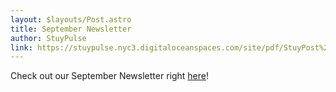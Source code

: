 ```yaml
---
layout: $layouts/Post.astro
title: September Newsletter
author: StuyPulse
link: https://stuypulse.nyc3.digitaloceanspaces.com/site/pdf/StuyPost%20September%202022.pdf
---
```

Check out our September Newsletter right [here](https://stuypulse.nyc3.digitaloceanspaces.com/site/pdf/StuyPost%20September%202022.pdf)!
